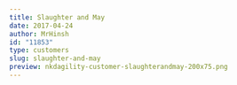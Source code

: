 ```yaml
---
title: Slaughter and May
date: 2017-04-24
author: MrHinsh
id: "11853"
type: customers
slug: slaughter-and-may
preview: nkdagility-customer-slaughterandmay-200x75.png
---
```

